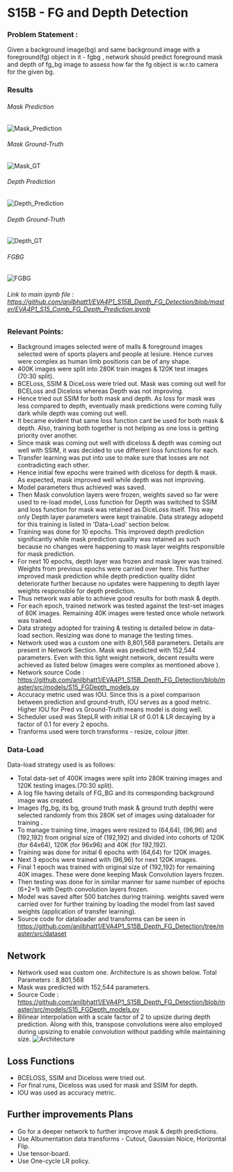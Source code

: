 # S15B - FG and Depth Detection 
### Problem Statement : 
Given a background image(bg) and same background image with a foreground(fg) object in it - fgbg , network should predict foreground mask and depth of fg_bg image to assess how far the fg object is w.r.to camera for the given bg. 

### Results
###### Mask Prediction
![Mask_Prediction](https://github.com/anilbhatt1/EVA4P1_S15B_Depth_FG_Detection/blob/master/Images/Mask_Prediction.png)
###### Mask Ground-Truth
![Mask_GT](https://github.com/anilbhatt1/EVA4P1_S15B_Depth_FG_Detection/blob/master/Images/Ground%20Truth_Mask.png)
###### Depth Prediction
![Depth_Prediction](https://github.com/anilbhatt1/EVA4P1_S15B_Depth_FG_Detection/blob/master/Images/Depth%20Prediction.png)
###### Depth Ground-Truth
![Depth_GT](https://github.com/anilbhatt1/EVA4P1_S15B_Depth_FG_Detection/blob/master/Images/Ground%20Truth_Depth.png)
###### FGBG
![FGBG](https://github.com/anilbhatt1/EVA4P1_S15B_Depth_FG_Detection/blob/master/Images/FG_BG.png)
###### Link to main ipynb file : https://github.com/anilbhatt1/EVA4P1_S15B_Depth_FG_Detection/blob/master/EVA4P1_S15_Comb_FG_Depth_Prediction.ipynb

### Relevant Points:
- Background images selected were of malls & foreground images selected were of sports players and people at lesiure. Hence curves were complex as human limb positions can be of any shape. 
- 400K images were split into 280K train images & 120K test images (70:30 split).
- BCELoss, SSIM & DiceLoss were tried out. Mask was coming out well for BCELoss and Diceloss whereas Depth was not improving.
- Hence tried out SSIM for both mask and depth. As loss for mask was less compared to depth, eventually mask predictions were coming fully dark while depth was coming out well.
- It became evident that same loss function cant be used for both mask & depth. Also, training both together is not helping as one loss is getting priority over another. 
- Since mask was coming out well with diceloss & depth was coming out well with SSIM, it was decided to use different loss functions for each. 
- Transfer learning was put into use to make sure that losses are not contradicting each other. 
- Hence initial few epochs were trained with diceloss for depth & mask. As expected, mask improved well while depth was not improving.
- Model parameters thus achieved was saved.
- Then Mask convolution layers were frozen, weights saved so far were used to re-load model, Loss function for Depth was switched  to SSIM and loss function for mask was retained as DiceLoss itself. This way only Depth layer parameters were kept trainable. Data strategy adopetd for this training is listed in 'Data-Load' section below.
- Training was done for 10 epochs. This improved depth prediction significantly while mask prediction quality was retained as such because no changes were happening to mask layer weights responsible for mask prediction.
- For next 10 epochs, depth layer was frozen and mask layer was trained. Weights from previous epochs were carried over here. This further improved mask prediction while depth prediction quality didnt deteriorate further because no updates were happening to depth layer weights responsible for depth prediction.
- Thus network was able to achieve good results for both mask & depth. 
- For each epoch, trained network was tested against the test-set images of 80K images. Remaining 40K images were tested once whole network was trained.
- Data strategy adopted for training & testing is detailed below in data-load section. Resizing was done to manage the testing times.
- Network used was a custom one with 8,801,568 parameters. Details are present in Network Section. Mask was predicted with 152,544 parameters. Even with this light weight network, decent results were achieved as listed below (images were complex as mentioned above ).
- Network source Code : https://github.com/anilbhatt1/EVA4P1_S15B_Depth_FG_Detection/blob/master/src/models/S15_FGDepth_models.py
- Accuracy metric used was IOU. Since this is a pixel comparison between prediction and ground-truth, IOU serves as a good metric. Higher IOU for Pred vs Ground-Truth means model is doing well.
- Scheduler used was StepLR with initial LR of 0.01 & LR decaying by a factor of 0.1 for every 2 epochs.
- Tranforms used were torch transforms - resize, colour jitter.
### Data-Load
Data-load strategy used is as follows:
- Total data-set of 400K images were split into 280K training images and 120K testing images.(70:30 split).
- A log file having details of FG_BG and its corresponding background image was created. 
- Images (fg_bg, its bg, ground truth mask & ground truth depth) were selected randomly from this 280K set of images using dataloader  for training .
- To manage training time, images were resized to (64,64), (96,96) and (192,192) from original size of (192,192) and divided into cohorts of 120K (for 64x64), 120K (for 96x96) and 40K (for 192,192).
- Training was done for initial 6 epochs with (64,64) for 120K images.
- Next 3 epochs were trained with (96,96) for next 120K images.
- Final 1 epoch was trained with original size of (192,192) for remaining 40K images. These were done keeping Mask Convolution layers frozen.
- Then testing was done for in similar manner for same number of epochs (6+2+1) with Depth convolution layers frozen. 
- Model was saved after 500 batches during training. weights saved were carried over for further training by loading the model from last saved weights (application of transfer learning).
- Source code for dataloader and transforms can be seen in https://github.com/anilbhatt1/EVA4P1_S15B_Depth_FG_Detection/tree/master/src/dataset

## Network
- Network used was custom one. Architecture is as shown below. Total Parameters : 8,801,568
- Mask was predicted with 152,544 parameters.
- Source Code : https://github.com/anilbhatt1/EVA4P1_S15B_Depth_FG_Detection/blob/master/src/models/S15_FGDepth_models.py
- Bilinear interpolation with a scale factor of 2 to upsize during depth prediction. Along with this, transpose convolutions were also  employed during upsizing to enable convolution without padding while maintaining size.
![Architecture](https://github.com/anilbhatt1/EVA4P1_S15B_Depth_FG_Detection/blob/master/Images/EVA15%20Network.jpg)
## Loss Functions
- BCELOSS, SSIM and Diceloss were tried out.
- For final runs, Diceloss was used for mask and SSIM for depth.
- IOU was used as accuracy metric. 
## Further improvements Plans
- Go for a deeper network to further improve mask & depth predictions. 
- Use Albumentation data transforms - Cutout, Gaussian Noice, Horizontal Flip.
- Use tensor-board.
- Use One-cycle LR policy.
